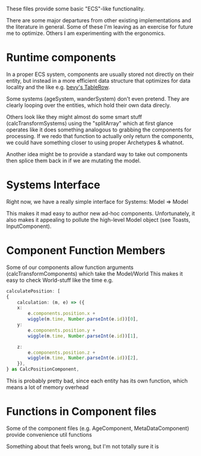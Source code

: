 These files provide some basic "ECS"-like functionality.

There are some major departures from other existing implementations and the literature in general. Some of these I'm leaving as an exercise for future me to optimize. Others I am experimenting with the ergonomics.

# Runtime components

In a proper ECS system, components are usually stored not directly on their entity, but instead in a more efficient data structure that optimizes for data locality and the like
e.g. [bevy's TableRow](https://github.com/bevyengine/bevy/blob/a9622408665662eff9ddae83d913c6cfa2fa61d2/crates/bevy_ecs/src/storage/table.rs).

Some systems (ageSystem, wanderSystem) don't even pretend. They are clearly looping over the entities, which hold their own data direcly.

Others look like they might almost do some smart stuff (calcTransformSystems) using the "splitArray" which at first glance operates like it does something analogous to grabbing the components for processing. If we redo that function to actually only return the components, we could have something closer to using proper Archetypes & whatnot.

Another idea might be to provide a standard way to take out components then splice them back in if we are mutating the model.


# Systems Interface

Right now, we have a really simple interface for Systems: Model => Model

This makes it mad easy to author new ad-hoc components. Unfortunately, it also makes it appealing to pollute the high-level Model object (see Toasts, InputComponent).

# Component Function Members

Some of our components allow function arguments (calcTransformComponents) which take the Model/World
This makes it easy to check World-stuff like the time e.g.

```typescript
calculatePosition: [
{
    calculation: (m, e) => ({
    x:
        e.components.position.x +
        wiggle(m.time, Number.parseInt(e.id))[0],
    y:
        e.components.position.y +
        wiggle(m.time, Number.parseInt(e.id))[1],

    z:
        e.components.position.z +
        wiggle(m.time, Number.parseInt(e.id))[2],
    }),
} as CalcPositionComponent,
```

This is probably pretty bad, since each entity has its own function, which means a lot of memory overhead

# Functions in Component files

Some of the component files (e.g. AgeComponent, MetaDataComponent) provide
convenience util functions

Something about that feels wrong, but I'm not totally sure it is